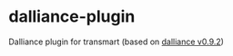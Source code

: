 dalliance-plugin
================

Dalliance plugin for transmart
(based on <a href="http://www.biodalliance.org/">dalliance v0.9.2</a>)
